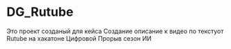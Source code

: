 # DG_Rutube
Это проект созданый для кейса Создание описание к видео по текстуот Rutube на хакатоне Цифровой Прорыв сезон ИИ
